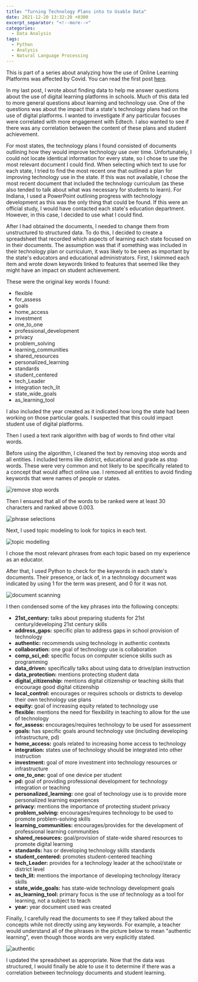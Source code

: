 ```yaml
---
title: "Turning Technology Plans into to Usable Data"
date: 2021-12-20 13:32:20 +0300
excerpt_separator: "<!--more-->"
categories:
  - Data Analysis
tags:
  - Python
  - Analysis
  - Natural Language Processing
---
```

This is part of a series about analyzing how the use of Online Learning Platforms was affected by Covid.
You can read the first post [here](https://mariannbea.github.io/covid-impact-on-education/).

In my last post, I wrote about finding data to help me answer questions about the use of digital learning platforms in schools. Much of this data led to more general questions about learning and technology use. One of the questions was about the impact that a state's technology plans had on the use of digital platforms. I wanted to investigate if any particular focuses were correlated with more engagement with Edtech. I also wanted to see if there was any correlation between the content of these plans and student achievement. 

For most states, the technology plans I found consisted of documents outlining how they would improve technology use over time. Unfortunately, I could not locate identical information for every state, so I chose to use the most relevant document I could find. When selecting which text to use for each state, I tried to find the most recent one that outlined a plan for improving technology use in the state. If this was not available, I chose the most recent document that included the technology curriculum (as these also tended to talk about what was necessary for students to learn). For Indiana, I used a PowerPoint outlining progress with technology development as this was the only thing that could be found. If this were an official study, I would have contacted each state's education department. However, in this case, I decided to use what I could find.

After I had obtained the documents, I needed to change them from unstructured to structured data. To do this, I decided to create a spreadsheet that recorded which aspects of learning each state focused on in their documents. The assumption was that if something was included in their technology plan or curriculum, it was likely to be seen as important by the state's educators and educational administrators. First, I skimmed each item and wrote down keywords linked to features that seemed like they might have an impact on student achievement.

These were the original key words I found:

* flexible  
* for_assess  
* goals 
* home_access   
* investment  
* one_to_one  
* professional_development
* privacy   
* problem_solving 
* learning_communities
* shared_resources  
* personalized_learning 
* standards 
* student_centered
* tech_Leader 
* integration tech_lit  
* state_wide_goals
* as_learning_tool

I also included the year created as it indicated how long the state had been working on those particular goals. I suspected that this could impact student use of digital platforms. 

Then I used a text rank algorithm with bag of words to find other vital words.

Before using the algorithm, I cleaned the text by removing stop words and all entities. I included terms like district, educational and grade as stop words. These were very common and not likely to be specifically related to a concept that would affect online use. I removed all entities to avoid finding keywords that were names of people or states. 

![remove stop words](https://user-images.githubusercontent.com/83561268/160231216-ed76ec31-c41c-46a2-b859-96c8cbc6d9fa.PNG)

Then I ensured that all of the words to be ranked were at least 30 characters and ranked above 0.003.

![phrase selections](https://user-images.githubusercontent.com/83561268/160231221-94b75b4a-0405-4af7-a370-de24bf6c3deb.PNG)

Next, I used topic modeling to look for topics in each text. 

![topic modelling](https://user-images.githubusercontent.com/83561268/160231241-1ccc5bf1-f80d-4adb-817c-c83a20c4492c.PNG)

I chose the most relevant phrases from each topic based on my experience as an educator.

After that, I used Python to check for the keywords in each state's documents. Their presence, or lack of, in a technology document was indicated by using 1 for the term was present, and 0 for it was not.  

![document scanning](https://user-images.githubusercontent.com/83561268/160231253-0bfdf9fd-324f-4114-a49c-ae744688abf6.PNG")

I then condensed some of the key phrases into the following concepts: 
        
* __21st_century:__ talks about preparing students for 21st century/developing 21st century skills 
* __address_gaps:__ specific plan to address gaps in school provision of technology
* __authentic:__ recommends using technology in authentic contexts
* __collaboration:__ one goal of technology use is collaboration  
* __comp_sci_ed:__ specific focus on computer science skills such as programming
* __data_driven:__ specifically talks about using data to drive/plan instruction
* __data_protection:__ mentions protecting student data
* __digital_citizenship:__ mentions digital citizenship or teaching skills that encourage good digital citizenship
* __local_control:__ encourages or requires schools or districts to develop their own technology use plans
* __equity:__ goal of increasing equity related to technology use
* __flexible:__ mentions the need for flexibility in teaching to allow for the use of technology
* __for_assess:__ encourages/requires technology to be used for assessment  
* __goals:__ has specific goals around technology use (including developing infrastructure, pd)
* __home_access:__ goals related to increasing home access to technology
* __integration:__ states use of technology should be integrated into other instruction
* __investment:__ goal of more investment into technology resources or infrastructure 
* __one_to_one:__ goal of one device per student
* __pd:__ goal of providing professional development for technology integration or teaching 
* __personalized_learning:__ one goal of technology use is to provide more personalized learning experiences
* __privacy:__ mentions the importance of protecting student privacy
* __problem_solving:__ encourages/requires technology to be used to promote problem-solving skills
* __learning_communities:__ encourages/provides for the development of professional learning communities
* __shared_resources:__ goal/provision of state-wide shared resources to promote digital learning 
* __standards:__ has or developing technology skills standards
* __student_centered:__ promotes student-centered teaching  
* __tech_Leader:__ provides for a technology leader at the school/state or district level  
* __tech_lit:__ mentions the importance of developing technology literacy skills
* __state_wide_goals:__ has state-wide technology development goals
* __as_learning_tool:__ primary focus is the use of technology as a tool for learning, not a subject to teach
* __year:__ year document used was created

Finally, I carefully read the documents to see if they talked about the concepts while not directly using any keywords. For example, a teacher would understand all of the phrases in the picture below to mean "authentic learning", even though those words are very explicitly stated.

![authentic](https://user-images.githubusercontent.com/83561268/160234678-94493678-7cd5-42b0-b343-c73c57e579bb.PNG)

I updated the spreadsheet as appropriate. Now that the data was structured, I would finally be able to use it to determine if there was a correlation between technology documents and student learning.



